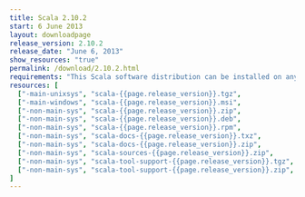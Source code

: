 ```yaml
---
title: Scala 2.10.2
start: 6 June 2013
layout: downloadpage
release_version: 2.10.2
release_date: "June 6, 2013"
show_resources: "true"
permalink: /download/2.10.2.html
requirements: "This Scala software distribution can be installed on any Unix-like or Windows system. It requires the Java runtime version 1.6 or later, which can be downloaded <a href='http://www.java.com/'>here</a>."
resources: [
  ["-main-unixsys", "scala-{{page.release_version}}.tgz",              "/files/archive/scala-{{page.release_version}}.tgz",                       "Max OS X, Unix, Cygwin",     "20 MB"],
  ["-main-windows", "scala-{{page.release_version}}.msi",              "/files/archive/scala-{{page.release_version}}.msi",                       "Windows (msi installer)",    "60 MB"],
  ["-non-main-sys", "scala-{{page.release_version}}.zip",              "/files/archive/scala-{{page.release_version}}.zip",                       "Windows",                    "29 MB"],
  ["-non-main-sys", "scala-{{page.release_version}}.deb",              "/files/archive/scala-{{page.release_version}}.deb",                       "Debian",                     "25 MB"],
  ["-non-main-sys", "scala-{{page.release_version}}.rpm",              "/files/archive/scala-{{page.release_version}}.rpm",                       "RPM package",                "25 MB"],
  ["-non-main-sys", "scala-docs-{{page.release_version}}.txz",         "/files/archive/scala-docs-{{page.release_version}}.txz",                  "API docs",                   "4 MB"],
  ["-non-main-sys", "scala-docs-{{page.release_version}}.zip",         "/files/archive/scala-docs-{{page.release_version}}.zip",                  "API docs",                   "33 MB"],
  ["-non-main-sys", "scala-sources-{{page.release_version}}.zip",      "https://github.com/scala/scala/archive/v{{page.release_version}}.tar.gz", "sources",                    ""],
  ["-non-main-sys", "scala-tool-support-{{page.release_version}}.tgz", "/files/archive/scala-tool-support-{{page.release_version}}.tgz",          "Scala Tool Support (tgz)",   "25 KB"],
  ["-non-main-sys", "scala-tool-support-{{page.release_version}}.zip", "/files/archive/scala-tool-support-{{page.release_version}}.zip",          "Scala Tool Support (zip)",   "46 KB"]
]
---
```

